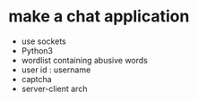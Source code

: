 # make a chat application
* use sockets
* Python3
* wordlist containing abusive words
* user id : username
* captcha
* server-client arch
